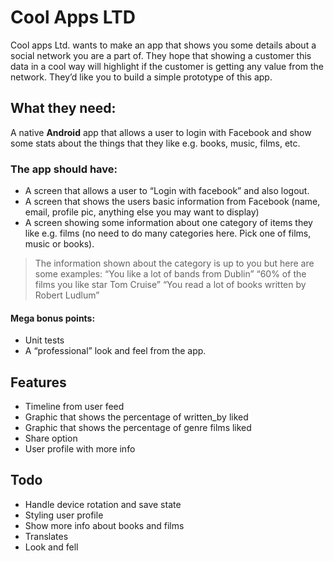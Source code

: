 # Cool Apps LTD

Cool apps Ltd. wants to make an app that shows you some details about a social network you are a part of. They hope that showing a customer this data in a cool way will highlight if the customer is getting any value from the network. They’d like you to build a simple prototype of this app.

## What they need:

A native **Android** app that allows a user to login with Facebook and show some stats about the things that they like e.g. books, music, films, etc.

### The app should have:
* A screen that allows a user to “Login with facebook” and also logout.
* A screen that shows the users basic information from Facebook (name, email, profile pic, anything else you may want to display)
* A screen showing some information about one category of items they like e.g. films (no need to do many categories here. Pick one of films, music or books).

> The information shown about the category is up to you but here are some examples:
> “You like a lot of bands from Dublin”
> “60% of the films you like star Tom Cruise”
> “You read a lot of books written by Robert Ludlum”

#### Mega bonus points:
* Unit tests
* A “professional” look and feel from the app.

## Features
* Timeline from user feed
* Graphic that shows the percentage of written_by liked
* Graphic that shows the percentage of genre films liked
* Share option
* User profile with more info

## Todo
* Handle device rotation and save state
* Styling user profile
* Show more info about books and films
* Translates
* Look and fell